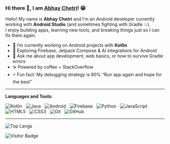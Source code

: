 ### Hi there 👋, I am [Abhay Chetri](https://github.com/abhaychetri)! 😁  


Hello! My name is **Abhay Chetri** and I’m an Android developer currently working with **Android Studio** (and sometimes fighting with Gradle 💥).  
I enjoy building apps, learning new tools, and breaking things just so I can fix them again.  

- 🔭 I’m currently working on Android projects with **Kotlin**  
- 🌱 Exploring Firebase, Jetpack Compose & AI integrations for Android  
- 💬 Ask me about app development, web basics, or how to survive Gradle errors  
- ☕ Powered by coffee + StackOverflow  
- ⚡ Fun fact: My debugging strategy is 90% “Run app again and hope for the best”  

---

**Languages and Tools:**  

![Kotlin](https://img.shields.io/badge/-Kotlin-black?logo=kotlin&style=social)&nbsp;&nbsp;
![Java](https://img.shields.io/badge/-Java-black?logo=java&style=social)&nbsp;&nbsp;
![Android](https://img.shields.io/badge/-Android-black?logo=android&style=social)&nbsp;&nbsp;
![Firebase](https://img.shields.io/badge/-Firebase-black?logo=firebase&style=social)&nbsp;&nbsp;
![Python](https://img.shields.io/badge/-Python-black?logo=python&style=social)&nbsp;&nbsp;
![JavaScript](https://img.shields.io/badge/-JavaScript-black?logo=javascript&style=social)&nbsp;&nbsp;
![HTML5](https://img.shields.io/badge/-HTML5-black?logo=html5&style=social)&nbsp;&nbsp;
![CSS3](https://img.shields.io/badge/-CSS3-black?logo=css3&style=social)&nbsp;&nbsp;
![Git](https://img.shields.io/badge/-Git-black?logo=git&style=social)&nbsp;&nbsp;
![GitHub](https://img.shields.io/badge/-GitHub-black?logo=github&style=social)&nbsp;&nbsp;

---
 
![Top Langs](https://github-readme-stats.vercel.app/api/top-langs/?username=abhayy143&hide=TeX&layout=compact)  

![Visitor Badge](https://visitor-badge.laobi.icu/badge?page_id=abhaychetri.abhayy143)
